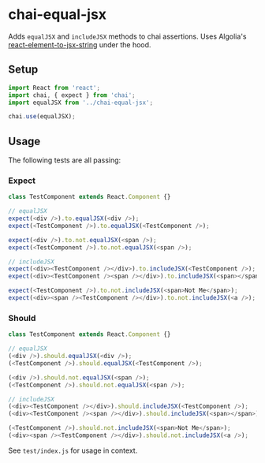 # chai-equal-jsx

Adds `equalJSX` and `includeJSX` methods to chai assertions. Uses Algolia's [react-element-to-jsx-string](https://github.com/algolia/react-element-to-jsx-string) under the hood.


## Setup

```javascript
import React from 'react';
import chai, { expect } from 'chai';
import equalJSX from '../chai-equal-jsx';

chai.use(equalJSX);
```

## Usage

The following tests are all passing:

### Expect

```javascript
class TestComponent extends React.Component {}

// equalJSX
expect(<div />).to.equalJSX(<div />);
expect(<TestComponent />).to.equalJSX(<TestComponent />);

expect(<div />).to.not.equalJSX(<span />);
expect(<TestComponent />).to.not.equalJSX(<span />);

// includeJSX
expect(<div><TestComponent /></div>).to.includeJSX(<TestComponent />);
expect(<div><TestComponent /><span /></div>).to.includeJSX(<span></span>);

expect(<TestComponent />).to.not.includeJSX(<span>Not Me</span>);
expect(<div><span /><TestComponent /></div>).to.not.includeJSX(<a />);
```

### Should

```javascript
class TestComponent extends React.Component {}

// equalJSX
(<div />).should.equalJSX(<div />);
(<TestComponent />).should.equalJSX(<TestComponent />);

(<div />).should.not.equalJSX(<span />);
(<TestComponent />).should.not.equalJSX(<span />);

// includeJSX
(<div><TestComponent /></div>).should.includeJSX(<TestComponent />);
(<div><TestComponent /><span /></div>).should.includeJSX(<span></span>);

(<TestComponent />).should.not.includeJSX(<span>Not Me</span>);
(<div><span /><TestComponent /></div>).should.not.includeJSX(<a />);
```

See `test/index.js` for usage in context.